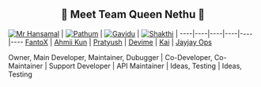 <h2 align="center">🔰 Meet Team Queen Nethu 🔰
</h2>

[![Mr Hansamal](https://github.com/mrhansamala.png)](https://github.com/mrhansamala)  | [![Pathum](https://github.com/pathum4563.png)](https://github.com/pathum4563) | [![Gavidu](https://github.com/Rukshan208.png)](https://github.com/Rukshan208) | [![Shakthi](https://github.com/.png)](https://github.com/) | 
----|----|----|----|----|----
[FantoX](https://github.com/FantoX001)  | [Ahmii Kun](https://github.com/Ahmii-kun) | [Pratyush](https://github.com/pratyush4932) | [Devime](https://github.com/Devime69) | [Kai](https://github.com/Kai0071) | [Jayjay Ops](https://github.com/jayjay-ops)

Owner, Main Developer, Maintainer, Dubugger  | Co-Developer, Co-Maintainer | Support Developer | API Maintainer | Ideas, Testing | Ideas, Testing

